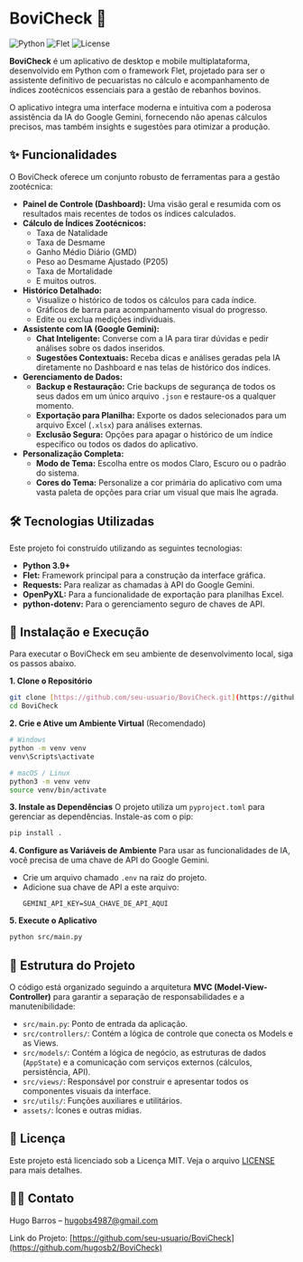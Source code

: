 # BoviCheck 🐄

![Python](https://img.shields.io/badge/Python-3.9%2B-blue?style=for-the-badge&logo=python)
![Flet](https://img.shields.io/badge/Flet-0.28.3-green?style=for-the-badge&logo=flet)
![License](https://img.shields.io/badge/License-MIT-yellow?style=for-the-badge)

**BoviCheck** é um aplicativo de desktop e mobile multiplataforma, desenvolvido em Python com o framework Flet, projetado para ser o assistente definitivo de pecuaristas no cálculo e acompanhamento de índices zootécnicos essenciais para a gestão de rebanhos bovinos.

O aplicativo integra uma interface moderna e intuitiva com a poderosa assistência da IA do Google Gemini, fornecendo não apenas cálculos precisos, mas também insights e sugestões para otimizar a produção.

## ✨ Funcionalidades

O BoviCheck oferece um conjunto robusto de ferramentas para a gestão zootécnica:

* **Painel de Controle (Dashboard):** Uma visão geral e resumida com os resultados mais recentes de todos os índices calculados.
* **Cálculo de Índices Zootécnicos:**
    * Taxa de Natalidade
    * Taxa de Desmame
    * Ganho Médio Diário (GMD)
    * Peso ao Desmame Ajustado (P205)
    * Taxa de Mortalidade
    * E muitos outros.
* **Histórico Detalhado:**
    * Visualize o histórico de todos os cálculos para cada índice.
    * Gráficos de barra para acompanhamento visual do progresso.
    * Edite ou exclua medições individuais.
* **Assistente com IA (Google Gemini):**
    * **Chat Inteligente:** Converse com a IA para tirar dúvidas e pedir análises sobre os dados inseridos.
    * **Sugestões Contextuais:** Receba dicas e análises geradas pela IA diretamente no Dashboard e nas telas de histórico dos índices.
* **Gerenciamento de Dados:**
    * **Backup e Restauração:** Crie backups de segurança de todos os seus dados em um único arquivo `.json` e restaure-os a qualquer momento.
    * **Exportação para Planilha:** Exporte os dados selecionados para um arquivo Excel (`.xlsx`) para análises externas.
    * **Exclusão Segura:** Opções para apagar o histórico de um índice específico ou todos os dados do aplicativo.
* **Personalização Completa:**
    * **Modo de Tema:** Escolha entre os modos Claro, Escuro ou o padrão do sistema.
    * **Cores do Tema:** Personalize a cor primária do aplicativo com uma vasta paleta de opções para criar um visual que mais lhe agrada.

## 🛠️ Tecnologias Utilizadas

Este projeto foi construído utilizando as seguintes tecnologias:

* **Python 3.9+**
* **Flet:** Framework principal para a construção da interface gráfica.
* **Requests:** Para realizar as chamadas à API do Google Gemini.
* **OpenPyXL:** Para a funcionalidade de exportação para planilhas Excel.
* **python-dotenv:** Para o gerenciamento seguro de chaves de API.

## 🚀 Instalação e Execução

Para executar o BoviCheck em seu ambiente de desenvolvimento local, siga os passos abaixo.

**1. Clone o Repositório**
```bash
git clone [https://github.com/seu-usuario/BoviCheck.git](https://github.com/seu-usuario/BoviCheck.git)
cd BoviCheck
```

**2. Crie e Ative um Ambiente Virtual** (Recomendado)
```bash
# Windows
python -m venv venv
venv\Scripts\activate

# macOS / Linux
python3 -m venv venv
source venv/bin/activate
```

**3. Instale as Dependências**
O projeto utiliza um `pyproject.toml` para gerenciar as dependências. Instale-as com o pip:
```bash
pip install .
```

**4. Configure as Variáveis de Ambiente**
Para usar as funcionalidades de IA, você precisa de uma chave de API do Google Gemini.

* Crie um arquivo chamado `.env` na raiz do projeto.
* Adicione sua chave de API a este arquivo:
    ```
    GEMINI_API_KEY=SUA_CHAVE_DE_API_AQUI
    ```

**5. Execute o Aplicativo**
```bash
python src/main.py
```

## 📂 Estrutura do Projeto

O código está organizado seguindo a arquitetura **MVC (Model-View-Controller)** para garantir a separação de responsabilidades e a manutenibilidade:

* `src/main.py`: Ponto de entrada da aplicação.
* `src/controllers/`: Contém a lógica de controle que conecta os Models e as Views.
* `src/models/`: Contém a lógica de negócio, as estruturas de dados (`AppState`) e a comunicação com serviços externos (cálculos, persistência, API).
* `src/views/`: Responsável por construir e apresentar todos os componentes visuais da interface.
* `src/utils/`: Funções auxiliares e utilitários.
* `assets/`: Ícones e outras mídias.

## 📄 Licença

Este projeto está licenciado sob a Licença MIT. Veja o arquivo [LICENSE](LICENSE) para mais detalhes.

## 👨‍💻 Contato

Hugo Barros – [hugobs4987@gmail.com](mailto:hugobs4987@gmail.com)

Link do Projeto: [https://github.com/seu-usuario/BoviCheck](https://github.com/hugosb2/BoviCheck)